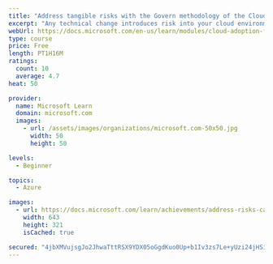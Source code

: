 ```yaml
---
title: "Address tangible risks with the Govern methodology of the Cloud Adoption Framework for Azure"
excerpt: "Any technical change introduces risk into your cloud environment. Learn how to evaluate those risks and implement guardrails to keep you safe as you adopt the cloud."
webUrl: https://docs.microsoft.com/en-us/learn/modules/cloud-adoption-framework-govern/
type: course
price: Free
length: PT1H16M
ratings:
  count: 10
  average: 4.7
heat: 50

provider:
  name: Microsoft Learn
  domain: microsoft.com
  images:
    - url: /assets/images/organizations/microsoft.com-50x50.jpg
      width: 50
      height: 50

levels:
  - Beginner

topics:
  - Azure

images:
  - url: https://docs.microsoft.com/learn/achievements/address-risks-caf-govern-social.png
    width: 643
    height: 321
    isCached: true

secured: "4jbXMVujsgJo2JhwaTttRSX9YDX05oGgdKuo0Up+b1Iv3zs7Le+yUzi24jHSiG4JZjx8k3k43xATe2mR159JMExSV8ogKRLmeckV2nVmUpMGgGXwR3FyAu+a33g3l/mspWFSLUVHK5Lj5kmZK+IrjpHb2Jb4Sb/OQ8xVN8avTHAyFL65hTYAFebVJSRbVqlXpyUlhdFaaZZh3n+i/N6fTFj6Zoljn/Az4PxjJgt7YsjKaTsD81WQvzNgoEKvb6jBSivu80XHi6eRS+rre4raA+knoByi9PK4FhjPvHMqNUcTiDgCFfA9KA6U1jHvXxWFm65T28nI7fEW1BBpc4plOu2DShuOTjxeZLFAN8klcqVnecn18fwhIPaDartCwemVZSBzTut6P7n/PnOpmDlnGFlKELsu9zOfNSsHEE8T2TQ=;Vj/bD0/QkyXFV8Eh7xG4Ww=="
---
```


